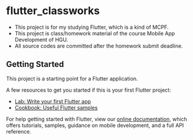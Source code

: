 # flutter_classworks

* This project is for my studying Flutter, which is a kind of MCPF.
* This project is class/homework material of the course Mobile App Development of HGU.
* All source codes are committed after the homework submit deadline.

## Getting Started

This project is a starting point for a Flutter application.

A few resources to get you started if this is your first Flutter project:

- [Lab: Write your first Flutter app](https://flutter.dev/docs/get-started/codelab)
- [Cookbook: Useful Flutter samples](https://flutter.dev/docs/cookbook)

For help getting started with Flutter, view our
[online documentation](https://flutter.dev/docs), which offers tutorials,
samples, guidance on mobile development, and a full API reference.